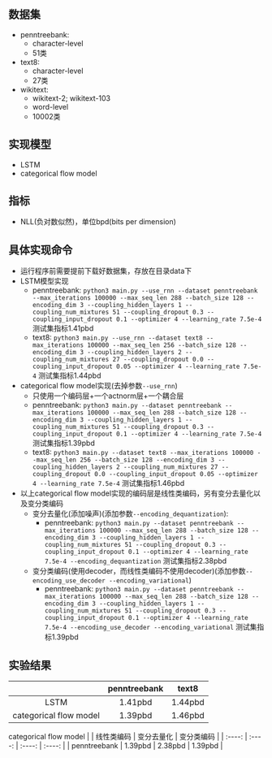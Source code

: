 ## 数据集
- penntreebank: 
    - character-level
    - 51类
- text8: 
    - character-level
    - 27类
- wikitext: 
    - wikitext-2; wikitext-103
    - word-level
    - 10002类

## 实现模型
- LSTM
- categorical flow model

## 指标
- NLL(负对数似然)，单位bpd(bits per dimension)

## 具体实现命令
- 运行程序前需要提前下载好数据集，存放在目录data下
- LSTM模型实现
    - penntreebank: `python3 main.py --use_rnn --dataset penntreebank --max_iterations 100000 --max_seq_len 288 --batch_size 128 --encoding_dim 3 --coupling_hidden_layers 1 --coupling_num_mixtures 51 --coupling_dropout 0.3 --coupling_input_dropout 0.1 --optimizer 4 --learning_rate 7.5e-4`  测试集指标1.41pbd
    - text8: `python3 main.py --use_rnn --dataset text8 --max_iterations 100000 --max_seq_len 256 --batch_size 128 --encoding_dim 3 --coupling_hidden_layers 2 --coupling_num_mixtures 27 --coupling_dropout 0.0 --coupling_input_dropout 0.05 --optimizer 4 --learning_rate 7.5e-4`  测试集指标1.44pbd
- categorical flow model实现(去掉参数`--use_rnn`)
    - 只使用一个编码层+一个actnorm层+一个耦合层
    - penntreebank: `python3 main.py --dataset penntreebank --max_iterations 100000 --max_seq_len 288 --batch_size 128 --encoding_dim 3 --coupling_hidden_layers 1 --coupling_num_mixtures 51 --coupling_dropout 0.3 --coupling_input_dropout 0.1 --optimizer 4 --learning_rate 7.5e-4`  测试集指标1.39pbd
    - text8: `python3 main.py --dataset text8 --max_iterations 100000 --max_seq_len 256 --batch_size 128 --encoding_dim 3 --coupling_hidden_layers 2 --coupling_num_mixtures 27 --coupling_dropout 0.0 --coupling_input_dropout 0.05 --optimizer 4 --learning_rate 7.5e-4`  测试集指标1.46pbd
- 以上categorical flow model实现的编码层是线性类编码，另有变分去量化以及变分类编码
    - 变分去量化(添加噪声)(添加参数`--encoding_dequantization`):
        - penntreebank: `python3 main.py --dataset penntreebank --max_iterations 100000 --max_seq_len 288 --batch_size 128 --encoding_dim 3 --coupling_hidden_layers 1 --coupling_num_mixtures 51 --coupling_dropout 0.3 --coupling_input_dropout 0.1 --optimizer 4 --learning_rate 7.5e-4 --encoding_dequantization`  测试集指标2.38pbd
    - 变分类编码(使用decoder，而线性类编码不使用decoder)(添加参数`--encoding_use_decoder --encoding_variational`)
        - penntreebank: `python3 main.py --dataset penntreebank --max_iterations 100000 --max_seq_len 288 --batch_size 128 --encoding_dim 3 --coupling_hidden_layers 1 --coupling_num_mixtures 51 --coupling_dropout 0.3 --coupling_input_dropout 0.1 --optimizer 4 --learning_rate 7.5e-4 --encoding_use_decoder --encoding_variational`  测试集指标1.39pbd

## 实验结果
|  | penntreebank | text8 |
| :----: | :----: | :----: | 
| LSTM | 1.41pbd | 1.44pbd | 
| categorical flow model | 1.39pbd | 1.46pbd | 

categorical flow model
|  | 线性类编码 | 变分去量化 | 变分类编码 | 
| :----: | :----: | :----: | :----: | 
| penntreebank | 1.39pbd | 2.38pbd | 1.39pbd |